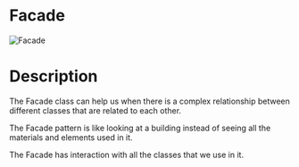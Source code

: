 # Facade
![Facade](https://refactoring.guru/images/patterns/diagrams/facade/live-example-en.png)
# Description
The Facade class can help us when there is a complex relationship between different classes that are related to each other.

The Facade pattern is like looking at a building instead of seeing all the materials and elements used in it.

The Facade has interaction with all the classes that we use in it.